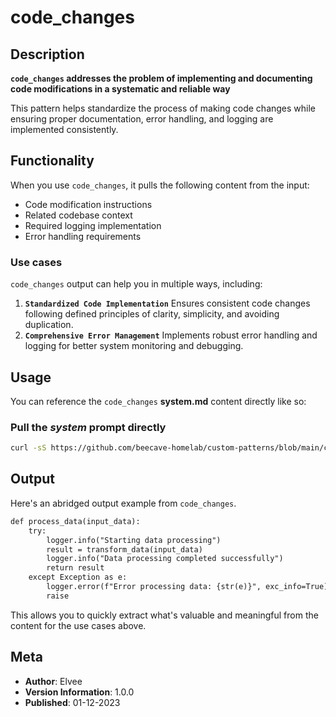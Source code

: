 # code_changes

## Description

**`code_changes` addresses the problem of implementing and documenting code modifications in a systematic and reliable way**

This pattern helps standardize the process of making code changes while ensuring proper documentation, error handling, and logging are implemented consistently.

## Functionality

When you use `code_changes`, it pulls the following content from the input:

- Code modification instructions
- Related codebase context
- Required logging implementation
- Error handling requirements

### Use cases

`code_changes` output can help you in multiple ways, including:

1. **`Standardized Code Implementation`**
   Ensures consistent code changes following defined principles of clarity, simplicity, and avoiding duplication.
2. **`Comprehensive Error Management`**
   Implements robust error handling and logging for better system monitoring and debugging.

## Usage

You can reference the `code_changes` **system.md** content directly like so:

### **Pull the _system_ prompt directly**

```sh
curl -sS https://github.com/beecave-homelab/custom-patterns/blob/main/code_changes/system.md
```

## Output

Here's an abridged output example from `code_changes`.

```markdown
def process_data(input_data):
    try:
        logger.info("Starting data processing")
        result = transform_data(input_data)
        logger.info("Data processing completed successfully")
        return result
    except Exception as e:
        logger.error(f"Error processing data: {str(e)}", exc_info=True)
        raise
```

This allows you to quickly extract what's valuable and meaningful from the content for the use cases above.

## Meta

- **Author**: Elvee
- **Version Information**: 1.0.0
- **Published**: 01-12-2023
